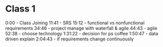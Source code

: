 # Class 1

0:00 - Class Joining
11:41 - SRS
15:12 - functional vs nonfunctional requirements
34:46 - project manage with waterfall & agile
44:43 - agile
52:38 - choose technology
1:31:22 - decision for ps coffee
1:50:47 - data driven explain
2:04:43 - if requirements change continuously
